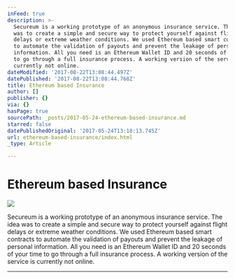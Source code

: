 ```yaml
---
inFeed: true
description: >-
  Secureum is a working prototype of an anonymous insurance service. The idea
  was to create a simple and secure way to protect yourself against flight
  delays or extreme weather conditions. We used Ethereum based smart contracts
  to automate the validation of payouts and prevent the leakage of personal
  information. All you need is an Ethereum Wallet ID and 20 seconds of your time
  to go through a full insurance process. A working version of the service is
  currently not online.
dateModified: '2017-08-22T13:08:44.497Z'
datePublished: '2017-08-22T13:08:44.768Z'
title: Ethereum based Insurance
author: []
publisher: {}
via: {}
hasPage: true
sourcePath: _posts/2017-05-24-ethereum-based-insurance.md
starred: false
datePublishedOriginal: '2017-05-24T13:18:13.745Z'
url: ethereum-based-insurance/index.html
_type: Article

---
```

# Ethereum based Insurance
![](https://the-grid-user-content.s3-us-west-2.amazonaws.com/5df8c2a1-5a71-431c-bb93-bdfdd20d7367.jpg)

Secureum is a working prototype of an anonymous insurance service. The idea was to create a simple and secure way to protect yourself against flight delays or extreme weather conditions. We used Ethereum based smart contracts to automate the validation of payouts and prevent the leakage of personal information. All you need is an Ethereum Wallet ID and 20 seconds of your time to go through a full insurance process. A working version of the service is currently not online.

---